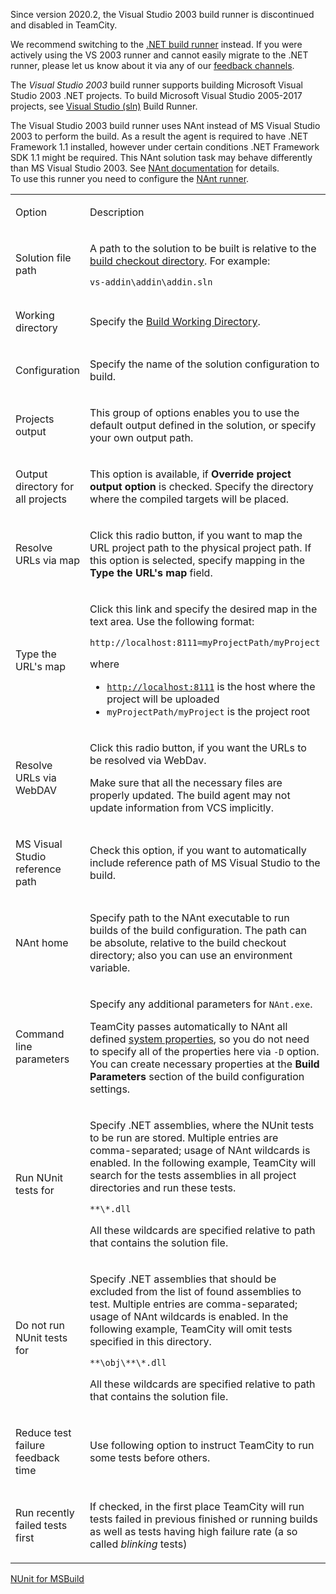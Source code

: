 [//]: # (title: Visual Studio 2003)
[//]: # (auxiliary-id: Visual Studio 2003)

<note>

Since version 2020.2, the Visual Studio 2003 build runner is discontinued and disabled in TeamCity.

We recommend switching to the [.NET build runner](net.md) instead. If you were actively using the VS 2003 runner and cannot easily migrate to the .NET runner, please let us know about it via any of our [feedback channels](https://teamcity-support.jetbrains.com/hc/en-us).

</note>

The _Visual Studio 2003_ build runner supports building Microsoft Visual Studio 2003 .NET projects. To build Microsoft Visual Studio 2005-2017 projects, see [Visual Studio (sln)](visual-studio-sln.md) Build Runner.

<note>

The Visual Studio 2003 build runner uses NAnt instead of MS Visual Studio 2003 to perform the build. As a result the agent is required to have .NET Framework 1.1 installed, however under certain conditions .NET Framework SDK 1.1 might be required. This NAnt solution task may behave differently than MS Visual Studio 2003. See [NAnt documentation](http://nant.sourceforge.net/release/latest/help/tasks/solution.html) for details.   
To use this runner you need to configure the [NAnt runner](nant.md).

</note>

<table><tr>

<td>

Option


</td>

<td>

Description


</td></tr><tr>

<td>

Solution file path


</td>

<td>

A path to the solution to be built is relative to the [build checkout directory](build-checkout-directory.md). For example:


```Plain Text
vs-addin\addin\addin.sln

```


</td></tr><tr>

<td>

Working directory


</td>

<td>

Specify the [Build Working Directory](build-working-directory.md).


</td></tr><tr>

<td>

Configuration


</td>

<td>

Specify the name of the solution configuration to build.


</td></tr><tr>

<td>

Projects output


</td>

<td>

This group of options enables you to use the default output defined in the solution, or specify your own output path.


</td></tr><tr>

<td>

Output directory for all projects


</td>

<td>

This option is available, if __Override project output option__ is checked. Specify the directory where the compiled targets will be placed.


</td></tr><tr>

<td>

Resolve URLs via map


</td>

<td>

Click this radio button, if you want to map the URL project path to the physical project path. If this option is selected, specify mapping in the __Type the URL's map__ field.


</td></tr><tr>

<td>

Type the URL's map


</td>

<td>

Click this link and specify the desired map in the text area. Use the following format:


```Plain Text
http://localhost:8111=myProjectPath/myProject

```

where

* [`http://localhost:8111`](http://localhost:8111) is the host where the project will be uploaded
* `myProjectPath/myProject` is the project root


</td></tr><tr>

<td>

Resolve URLs via WebDAV


</td>

<td>

Click this radio button, if you want the URLs to be resolved via WebDav.

<warning>

Make sure that all the necessary files are properly updated. The build agent may not update information from VCS implicitly.
</warning>


</td></tr><tr>

<td>

MS Visual Studio reference path


</td>

<td>

Check this option, if you want to automatically include reference path of MS Visual Studio to the build.


</td></tr><tr>

<td>

NAnt home


</td>

<td>

Specify path to the NAnt executable to run builds of the build configuration. The path can be absolute, relative to the build checkout directory; also you can use an environment variable.


</td></tr><tr>

<td>

Command line parameters


</td>

<td>

Specify any additional parameters for `NAnt.exe`.

TeamCity passes automatically to NAnt all defined [system properties](configuring-build-parameters.md), so you do not need to specify all of the properties here via `-D` option. You can create necessary properties at the __Build Parameters__ section of the build configuration settings.


</td></tr><tr>

<td>

Run NUnit tests for


</td>

<td>

Specify .NET assemblies, where the NUnit tests to be run are stored. Multiple entries are comma\-separated; usage of NAnt wildcards is enabled. In the following example, TeamCity will search for the tests assemblies in all project directories and run these tests.


```Plain Text
**\*.dll

```

All these wildcards are specified relative to path that contains the solution file.


</td></tr><tr>

<td>

Do not run NUnit tests for


</td>

<td>

Specify .NET assemblies that should be excluded from the list of found assemblies to test. Multiple entries are comma\-separated; usage of NAnt wildcards is enabled. In the following example, TeamCity will omit tests specified in this directory.


```Plain Text
**\obj\**\*.dll

```



All these wildcards are specified relative to path that contains the solution file.

</td></tr><tr>

<td>

Reduce test failure feedback time


</td>

<td>

Use following option to instruct TeamCity to run some tests before others.


</td></tr><tr>

<td>

Run recently failed tests first


</td>

<td>

If checked, in the first place TeamCity will run tests failed in previous finished or running builds as well as tests having high failure rate (a so called _blinking_ tests)


</td></tr></table>

<seealso>
        <category ref="admin-guide">
            <a href="nunit-for-msbuild.md">NUnit for MSBuild</a>
        </category>
</seealso>